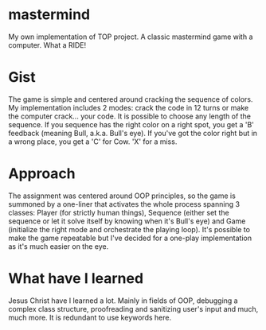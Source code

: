 # mastermind
My own implementation of TOP project. A classic mastermind game with a computer. What a RIDE!

# Gist
The game is simple and centered around cracking the sequence of colors. My implementation includes 2 modes: crack the code in 12 turns or make the computer crack... your code. It is possible to choose any length of the sequence. If you sequence has the right color on a right spot, you get a 'B' feedback (meaning Bull, a.k.a. Bull's eye). If you've got the color right but in a wrong place, you get a 'C' for Cow. 'X' for a miss.

# Approach
The assignment was centered around OOP principles, so the game is summoned by a one-liner that activates the whole process spanning 3 classes: Player (for strictly human things), Sequence (either set the sequence or let it solve itself by knowing when it's Bull's eye) and Game (initialize the right mode and orchestrate the playing loop). It's possible to make the game repeatable but I've decided for a one-play implementation as it's much easier on the eye.

# What have I learned
Jesus Christ have I learned a lot. Mainly in fields of OOP, debugging a complex class structure, proofreading and sanitizing user's input and much, much more. It is redundant to use keywords here. 
